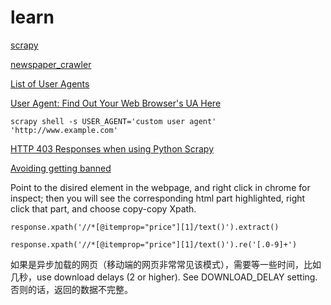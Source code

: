 # learn

[scrapy](https://github.com/arfu2016/nlp/tree/master/nlp_models/scrapy)

[newspaper_crawler](https://github.com/arfu2016/nlp/tree/master/nlp_models/newspaper_crawler)

[List of User Agents](https://developers.whatismybrowser.com/useragents/explore/)

[User Agent: Find Out Your Web Browser's UA Here](https://www.whoishostingthis.com/tools/user-agent/)

    scrapy shell -s USER_AGENT='custom user agent' 'http://www.example.com'

[HTTP 403 Responses when using Python Scrapy](https://stackoverflow.com/questions/24814028/http-403-responses-when-using-python-scrapy)

[Avoiding getting banned](https://doc.scrapy.org/en/latest/topics/practices.html#avoiding-getting-banned)

Point to the disired element in the webpage, and right click in chrome for inspect; then you will see the corresponding html part highlighted, right click that part, and choose copy-copy Xpath.

    response.xpath('//*[@itemprop="price"][1]/text()').extract()
    
    response.xpath('//*[@itemprop="price"][1]/text()').re('[.0-9]+')
    
如果是异步加载的网页（移动端的网页非常常见该模式），需要等一些时间，比如几秒，use download delays (2 or higher). See DOWNLOAD_DELAY setting. 否则的话，返回的数据不完整。
